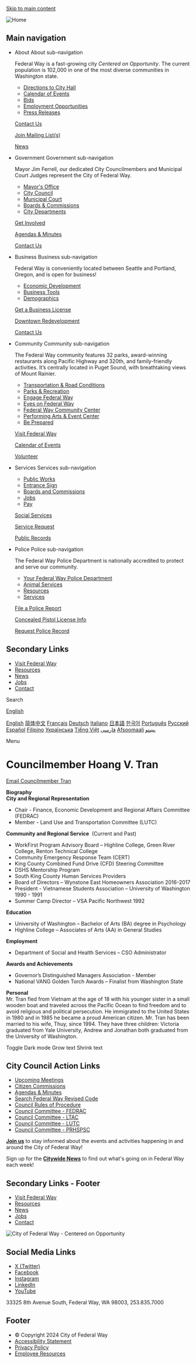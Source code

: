 [Skip to main content](https://www.cityoffederalway.com/node/3534/)

![Home](https://www.cityoffederalway.com/themes/fedway_theme/images/FW_Logo-Horizontal_full-color-resized.png)

## Main navigation

- About About sub-navigation
  
  Federal Way is a fast-growing city *Centered on Opportunity*. The current population is 102,000 in one of the most diverse communities in Washington state.
  
  - [Directions to City Hall](https://www.cityoffederalway.com/page/directions-city-hallcourtpolice)
  - [Calendar of Events](https://www.cityoffederalway.com/calendar)
  - [Bids](https://www.cityoffederalway.com/bids)
  - [Employment Opportunities](https://www.governmentjobs.com/careers/federalway)
  - [Press Releases](https://www.cityoffederalway.com/page/press-releases)
  
  [Contact Us](https://www.cityoffederalway.com/page/contact-us)
  
  [Join Mailing List(s)](https://www.cityoffederalway.com/page/e-newsletter-sign)
  
  [News](https://www.cityoffederalway.com/page/press-releases)
- Government Government sub-navigation
  
  Mayor Jim Ferrell, our dedicated City Councilmembers and Municipal Court Judges represent the City of Federal Way. 
  
  - [Mayor's Office](https://www.cityoffederalway.com/mayors-office)
  - [City Council](https://www.cityoffederalway.com/city-council)
  - [Municipal Court](https://www.cityoffederalway.com/municipal-court)
  - [Boards &amp; Commissions](https://www.cityoffederalway.com/boards-commissions)
  - [City Departments](https://www.cityoffederalway.com/page/departments)
  
  [Get Involved](https://engagefw.com)
  
  [Agendas &amp; Minutes](https://www.cityoffederalway.com/page/agendas-and-minutes)
  
  [Contact Us](https://www.cityoffederalway.com/page/contact-us)
- Business Business sub-navigation
  
  Federal Way is conveniently located between Seattle and Portland, Oregon, and is open for business! 
  
  - [Economic Development](https://www.cityoffederalway.com/economic-development)
  - [Business Tools](https://www.cityoffederalway.com/page/business-tools)
  - [Demographics](https://www.cityoffederalway.com/page/demographics)
  
  [Get a Business License](https://www.cityoffederalway.com/page/business-license)
  
  [Downtown Redevelopment](https://www.cityoffederalway.com/page/downtown-redevelopment)
  
  [Contact Us](https://www.cityoffederalway.com/economic-development)
- Community Community sub-navigation
  
  The Federal Way community features 32 parks, award-winning restaurants along Pacific Highway and 320th, and family-friendly activities. It’s centrally located in Puget Sound, with breathtaking views of Mount Rainier.
  
  - [Transportation &amp; Road Conditions](https://www.cityoffederalway.com/page/roadway-conditions)
  - [Parks &amp; Recreation](https://www.cityoffederalway.com/parks)
  - [Engage Federal Way](https://engagefw.com)
  - [Eyes on Federal Way](https://www.cityoffederalway.com/page/eyes-federal-way-0)
  - [Federal Way Community Center](https://itallhappenshere.org)
  - [Performing Arts &amp; Event Center](https://fwpaec.org)
  - [Be Prepared](https://www.cityoffederalway.com/emergency-management)
  
  [Visit Federal Way](https://visitfw.org)
  
  [Calendar of Events](https://www.cityoffederalway.com/calendar/month)
  
  [Volunteer](https://www.cityoffederalway.com/page/volunteering-federal-way)
- Services Services sub-navigation
  
  - [Public Works](https://www.cityoffederalway.com/public-works)
  - [Entrance Sign](https://www.cityoffederalway.com/sites/default/files/2024-02/EntranceSignDisplayApplicationForm.pdf)
  - [Boards and Commissions](https://www.cityoffederalway.com/page/boards-commissions)
  - [Jobs](https://www.governmentjobs.com/careers/federalway)
  - [Pay](https://www.cityoffederalway.com/page/pay)
  
  [Social Services](https://www.cityoffederalway.com/page/community-social-services)
  
  [Service Request](https://www.cityoffederalway.com/page/eyes-federal-way-0)
  
  [Public Records](https://www.cityoffederalway.com/page/public-records)
- Police Police sub-navigation
  
  The Federal Way Police Department is nationally accredited to protect and serve our community.
  
  - [Your Federal Way Police Department](https://www.cityoffederalway.com/police-0)
  - [Animal Services](https://www.cityoffederalway.com/page/animal-services-unit)
  - [Resources](https://www.cityoffederalway.com/page/police-resources)
  - [Services](https://www.cityoffederalway.com/page/police-service-request)
  
  [File a Police Report](https://www.cityoffederalway.com/page/file-police-report-online)
  
  [Concealed Pistol License Info](https://www.cityoffederalway.com/page/concealed-pistol-license-cpl-appointment-request-form-0)
  
  [Request Police Record](https://federalway.justfoia.com/publicportal/home/newrequest)

## Secondary Links

- [Visit Federal Way](https://visitfw.org)
- [Resources](https://www.cityoffederalway.com/page/resources-and-help)
- [News](https://www.cityoffederalway.com/page/federal-way-citywide-news)
- [Jobs](https://www.governmentjobs.com/careers/federalway)
- [Contact](https://www.cityoffederalway.com/page/contact-us)

Search

[English](https://www.cityoffederalway.com/node/3534)

[English](https://www.cityoffederalway.com/node/3534 "English") [简体中文](https://www.cityoffederalway.com/node/3534 "简体中文") [Français](https://www.cityoffederalway.com/node/3534 "Français") [Deutsch](https://www.cityoffederalway.com/node/3534 "Deutsch") [Italiano](https://www.cityoffederalway.com/node/3534 "Italiano") [日本語](https://www.cityoffederalway.com/node/3534 "日本語") [한국어](https://www.cityoffederalway.com/node/3534 "한국어") [Português](https://www.cityoffederalway.com/node/3534 "Português") [Русский](https://www.cityoffederalway.com/node/3534 "Русский") [Español](https://www.cityoffederalway.com/node/3534 "Español") [Filipino](https://www.cityoffederalway.com/node/3534 "Filipino") [Українська](https://www.cityoffederalway.com/node/3534 "Українська") [Tiếng Việt](https://www.cityoffederalway.com/node/3534 "Tiếng Việt") [فارسی](https://www.cityoffederalway.com/node/3534 "فارسی") [Afsoomaali](https://www.cityoffederalway.com/node/3534 "Afsoomaali") [پښتو](https://www.cityoffederalway.com/node/3534 "پښتو")

Menu

# Councilmember Hoang V. Tran

[Email Councilmember Tran](mailto:hoang.tran@federalwaywa.gov)

**Biography**  
**City and Regional Representation** 

- Chair - Finance, Economic Development and Regional Affairs Committee (FEDRAC)
- Member - Land Use and Transportation Committee (LUTC)

**Community and Regional Service**  (Current and Past)

- WorkFirst Program Advisory Board – Highline College, Green River College, Renton Technical College
- Community Emergency Response Team (CERT)
- King County Combined Fund Drive (CFD) Steering Committee
- DSHS Mentorship Program
- South King County Human Services Providers
- Board of Directors – Wynstone East Homeowners Association 2016-2017
- President - Vietnamese Students Association – University of Washington 1990 - 1991
- Summer Camp Director – VSA Pacific Northwest 1992

**Education**

- University of Washington – Bachelor of Arts (BA) degree in Psychology
- Highline College – Associates of Arts (AA) in General Studies

**Employment**

- Department of Social and Health Services – CSO Administrator

**Awards and Achievements**

- Governor’s Distinguished Managers Association - Member
- National VANG Golden Torch Awards – Finalist from Washington State

**Personal**   
Mr. Tran fled from Vietnam at the age of 18 with his younger sister in a small wooden boat and traveled across the Pacific Ocean to find freedom and to avoid religious and political persecution. He immigrated to the United States in 1980 and in 1985 he became a proud American citizen. Mr. Tran has been married to his wife, Thuy, since 1994. They have three children: Victoria graduated from Yale University, Andrew and Jonathan both graduated from the University of Washington.  

Toggle Dark mode Grow text Shrink text

## City Council Action Links

- [Upcoming Meetings](https://www.cityoffederalway.com/page/agendas-and-minutes)
- [Citizen Commissions](https://www.cityoffederalway.com/page/boards-commissions)
- [Agendas &amp; Minutes](https://www.cityoffederalway.com/page/agendas-and-minutes)
- [Search Federal Way Revised Code](https://www.codepublishing.com/WA/FederalWay)
- [Council Rules of Procedure](https://docs.cityoffederalway.com/WebLink/Browse.aspx?id=1911791&dbid=0&repo=cityoffederalway)
- [Council Committee - FEDRAC](https://www.cityoffederalway.com/page/finance-economic-development-regional-affairs-committee-fedrac)
- [Council Committee - LTAC](https://www.cityoffederalway.com/page/lodging-tax-advisory-committee)
- [Council Committee - LUTC](https://www.cityoffederalway.com/page/LUTC)
- [Council Committee - PRHSPSC](https://www.cityoffederalway.com/page/parks-recreation-human-services-public-safety-committee-prhsps)

[**Join us**](https://www.cityoffederalway.com/page/e-newsletter-sign "E-Newsletter Sign-up") to stay informed about the events and activities happening in and around the City of Federal Way!

Sign up for the [**Citywide News**](https://lp.constantcontactpages.com/sl/iTopXHF/citywidenews) to find out what's going on in Federal Way each week!

## Secondary Links - Footer

- [Visit Federal Way](https://visitfw.org)
- [Resources](https://www.cityoffederalway.com/page/resources-and-help)
- [News](https://www.cityoffederalway.com/page/federal-way-citywide-news)
- [Jobs](https://www.governmentjobs.com/careers/federalway)
- [Contact](https://www.cityoffederalway.com/page/contact-us)

![City of Federal Way - Centered on Opportunity](https://www.cityoffederalway.com/sites/default/files/inline-images/FW-Logo-Vert_white.png)

## Social Media Links

- [X (Twitter)](https://twitter.com/wafederalway)
- [Facebook](https://www.facebook.com/CityofFederalWay)
- [Instagram](https://www.instagram.com/fedwaywa)
- [LinkedIn](https://www.linkedin.com/company/city-of-federal-way)
- [YouTube](https://www.youtube.com/user/FWcommunications)

33325 8th Avenue South, Federal Way, WA 98003, 253.835.7000

## Footer

- © Copyright 2024 City of Federal Way
- [Accessibility Statement](https://www.cityoffederalway.com/page/website-accessibility-statement "Website Accessibility Statement")
- [Privacy Policy](https://www.cityoffederalway.com/page/website-privacy-policy "Website Privacy Policy")
- [Employee Resources](https://www.cityoffederalway.com/page/employee-resources)